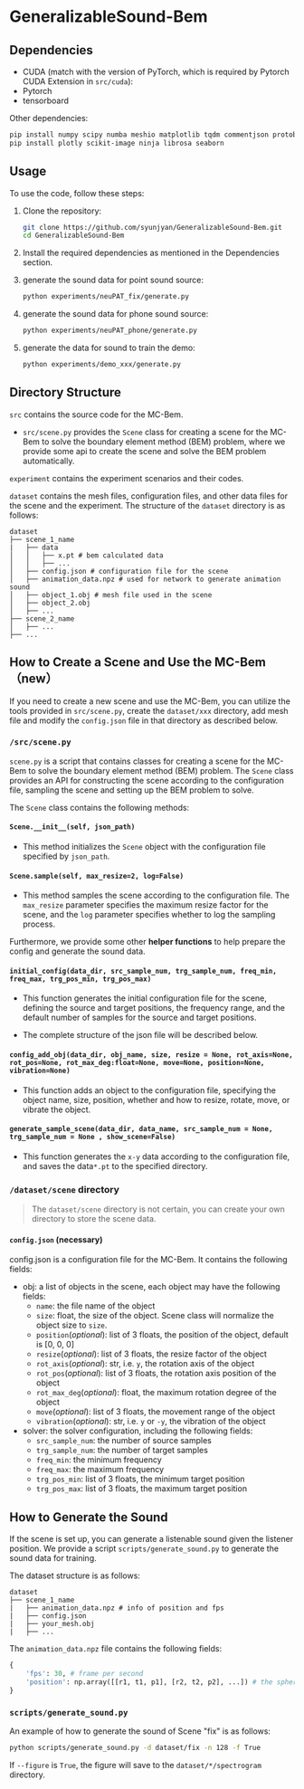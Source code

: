 # GeneralizableSound-Bem

## Dependencies

- CUDA (match with the version of PyTorch, which is required by Pytorch CUDA Extension in `src/cuda`):
- Pytorch
- tensorboard

Other dependencies:

```bash
pip install numpy scipy numba meshio matplotlib tqdm commentjson protobuf ipywidgets IPython
pip install plotly scikit-image ninja librosa seaborn
```


## Usage

To use the code, follow these steps:

1. Clone the repository:

    ```bash
    git clone https://github.com/syunjyan/GeneralizableSound-Bem.git
    cd GeneralizableSound-Bem
    ```

2. Install the required dependencies as mentioned in the Dependencies section.

3. generate the sound data for point sound source: 

    ```bash
    python experiments/neuPAT_fix/generate.py
    ```

4. generate the sound data for phone sound source: 

    ```bash
    python experiments/neuPAT_phone/generate.py
    ```

5. generate the data for sound to train the demo:

    ```bash
    python experiments/demo_xxx/generate.py
    ```

## Directory Structure

`src` contains the source code for the MC-Bem. 
- `src/scene.py` provides the `Scene` class for creating a scene for the MC-Bem to solve the boundary element method (BEM) problem, where we provide some api to create the scene and solve the BEM problem automatically.

`experiment` contains the experiment scenarios and their codes.

`dataset` contains the mesh files, configuration files, and other data files for the scene and the experiment. The structure of the `dataset` directory is as follows:
```
dataset
├── scene_1_name
|   ├── data
│   │   ├── x.pt # bem calculated data
│   │   ├── ...
│   ├── config.json # configuration file for the scene
│   ├── animation_data.npz # used for network to generate animation sound
│   ├── object_1.obj # mesh file used in the scene
│   ├── object_2.obj
│   ├── ...
├── scene_2_name
│   ├── ...
├── ...

```




## How to Create a Scene and Use the MC-Bem （new）

If you need to create a new scene and use the MC-Bem, you can utilize the tools provided in `src/scene.py`, create the `dataset/xxx` directory, add mesh file and modify the `config.json` file in that directory as described below.

### `/src/scene.py`

`scene.py` is a script that contains classes for creating a scene for the MC-Bem to solve the boundary element method (BEM) problem. The `Scene` class provides an API for constructing the scene according to the configuration file, sampling the scene and setting up the BEM problem to
solve. 

The `Scene` class contains the following methods:

#### `Scene.__init__(self, json_path)`

- This method initializes the `Scene` object with the configuration file specified by `json_path`.

#### `Scene.sample(self, max_resize=2, log=False)`

-  This method samples the scene according to the configuration file. The `max_resize` parameter specifies the maximum resize factor for the scene, and the `log` parameter specifies whether to log the sampling process.


Furthermore, we provide some other **helper functions** to help prepare the config and generate the sound data.

#### `initial_config(data_dir, src_sample_num, trg_sample_num, freq_min, freq_max, trg_pos_min, trg_pos_max)`

- This function generates the initial configuration file for the scene, defining the source and target positions, the frequency range, and the default number of samples for the source and target positions.

- The complete structure of the json file will be described below.

#### `config_add_obj(data_dir, obj_name, size, resize = None, rot_axis=None, rot_pos=None, rot_max_deg:float=None, move=None, position=None, vibration=None)`

- This function adds an object to the configuration file, specifying the object name, size, position,  whether and how to resize, rotate, move, or vibrate the object.

#### `generate_sample_scene(data_dir, data_name, src_sample_num = None, trg_sample_num = None , show_scene=False)`

- This function generates the `x-y` data according to the configuration file, and saves the data`*.pt` to the specified directory.

### `/dataset/scene` directory

> The `dataset/scene` directory is not certain, you can create your own directory to store the scene data.


#### `config.json` (necessary)

config.json is a configuration file for the MC-Bem. It contains the following fields:

- obj: a list of objects in the scene, each object may have the following fields:
    - `name`: the file name of the object
    - `size`: float, the size of the object. Scene class will normalize the object size to `size`.
    - `position`(*optional*): list of 3 floats, the position of the object, default is [0, 0, 0]
    - `resize`(*optional*): list of 3 floats, the resize factor of the object
    - `rot_axis`(*optional*): str, i.e. `y`, the rotation axis of the object
    - `rot_pos`(*optional*): list of 3 floats, the rotation axis position of the object
    - `rot_max_deg`(*optional*): float, the maximum rotation degree of the object
    - `move`(*optional*): list of 3 floats, the movement range of the object
    - `vibration`(*optional*): str, i.e. `y` or `-y`, the vibration of the object
- solver: the solver configuration, including the following fields:
    - `src_sample_num`: the number of source samples
    - `trg_sample_num`: the number of target samples
    - `freq_min`: the minimum frequency
    - `freq_max`: the maximum frequency
    - `trg_pos_min`: list of 3 floats, the minimum target position
    - `trg_pos_max`: list of 3 floats, the maximum target position

## How to Generate the Sound

If the scene is set up, you can generate a listenable sound given the listener position. We provide a script `scripts/generate_sound.py` to generate the sound data for training. 

The dataset structure is as follows:

```
dataset
├── scene_1_name
|   ├── animation_data.npz # info of position and fps
|   ├── config.json 
|   ├── your_mesh.obj
|   ├── ...
```

The `animation_data.npz` file contains the following fields:
```python
{
    'fps': 30, # frame per second
    'position': np.array([[r1, t1, p1], [r2, t2, p2], ...]) # the sphere vector of the scene, where r, t, p are the radius, theta, phi of the sphere vector in [0, 1]
}
```

### `scripts/generate_sound.py`

An example of how to generate the sound of Scene "fix" is as follows:

```bash
python scripts/generate_sound.py -d dataset/fix -n 128 -f True
```


If `--figure` is `True`, the figure will save to the `dataset/*/spectrogram` directory.

